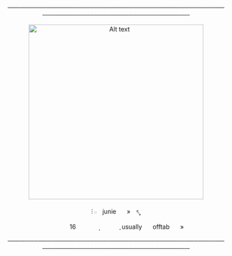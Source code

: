 <p align="center"> ────────────────────────────────────────────────────────────────────────────────────
<p align="center"> <img src="https://github.com/giannahundy-crypto/giannahundy-crypto/blob/c7fffea34023739b25428a0c3a6cc9e833f9768a/coloredtexture.png" alt="Alt text" width="400"/> 
<p align="center"> ⫶ 𓏻 ⠀junie　⠀»　ৎ˳
<p align="center">⠀ㅤㅤㅤ16　⠀　⠀ ̣̣⠀　⠀⠀ ֪ usually　⠀offtab　⠀»
<p align="center"> ────────────────────────────────────────────────────────────────────────────────────
